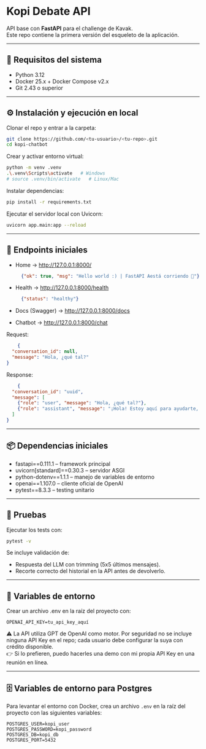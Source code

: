 # Kopi Debate API

API base con **FastAPI** para el challenge de Kavak.  
Este repo contiene la primera versión del esqueleto de la aplicación.

---

## 🚀 Requisitos del sistema

- Python 3.12
- Docker 25.x + Docker Compose v2.x
- Git 2.43 o superior

---

## ⚙️ Instalación y ejecución en local

Clonar el repo y entrar a la carpeta:

```bash
git clone https://github.com/<tu-usuario>/<tu-repo>.git
cd kopi-chatbot
```

Crear y activar entorno virtual:

```bash
python -m venv .venv
.\.venv\Scripts\activate   # Windows
# source .venv/bin/activate   # Linux/Mac
```

Instalar dependencias:

```bash
pip install -r requirements.txt
```

Ejecutar el servidor local con Uvicorn:

```bash
uvicorn app.main:app --reload
```

---

## 📡 Endpoints iniciales

- Home → http://127.0.0.1:8000/  
  ```json
    {"ok": true, "msg": "Hello world :) | FastAPI Aestá corriendo 👋"}
  ```

- Health → http://127.0.0.1:8000/health  
  ```json
    {"status": "healthy"}
  ```

- Docs (Swagger) → http://127.0.0.1:8000/docs

- Chatbot → http://127.0.0.1:8000/chat

Request:
```json
    {
  "conversation_id": null,
  "message": "Hola, ¿qué tal?"
}
```

Response:
```json
    {
  "conversation_id": "uuid",
  "message": [
    {"role": "user", "message": "Hola, ¿qué tal?"},
    {"role": "assistant", "message": "¡Hola! Estoy aquí para ayudarte, ¿en qué puedo asistirte hoy?"}
  ]
}
```

---

## 📦 Dependencias iniciales

- fastapi==0.111.1 – framework principal  
- uvicorn[standard]==0.30.3 – servidor ASGI 
- python-dotenv==1.1.1 – manejo de variables de entorno
- openai==1.107.0 – cliente oficial de OpenAI
- pytest==8.3.3 – testing unitario

---

## 🧪 Pruebas

Ejecutar los tests con:
```bash
pytest -v
```

Se incluye validación de:
- Respuesta del LLM con trimming (5x5 últimos mensajes).
- Recorte correcto del historial en la API antes de devolverlo.

---

## 🔑 Variables de entorno

Crear un archivo .env en la raíz del proyecto con:
```env
OPENAI_API_KEY=tu_api_key_aquí
```

⚠️ La API utiliza GPT de OpenAI como motor. Por seguridad no se incluye ninguna API Key en el repo; cada usuario debe configurar la suya con crédito disponible.  
👉 Si lo prefieren, puedo hacerles una demo con mi propia API Key en una reunión en línea.  

---

## 🗄️ Variables de entorno para Postgres

Para levantar el entorno con Docker, crea un archivo `.env` en la raíz del proyecto con las siguientes variables:

```env
POSTGRES_USER=kopi_user
POSTGRES_PASSWORD=kopi_password
POSTGRES_DB=kopi_db
POSTGRES_PORT=5432
```